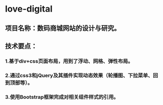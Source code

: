 # love-digital
## 项目名称：数码商城网站的设计与研究。
## 技术要点：
### 1.基于div+css页面布局，用到了浮动、网格、弹性布局。
### 2.通过css3和jQuery及其插件实现动态效果（轮播图、下拉菜单、回到顶部等）。
### 3.使用Bootstrap框架完成对相关组件样式的引用。
